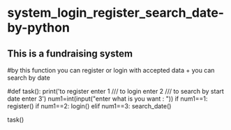 # system_login_register_search_date-by-python
## This is a fundraising system
#by this function you can register or login with accepted data + you can search by date

#def task():
    print('to register enter 1 /// to login enter 2 /// to search by start date enter 3')
    num1=int(input("enter what is you want : "))
    if num1==1:
        register()
    if num1==2:
        login()
    elif num1==3:
        search_date()
 
  task()
